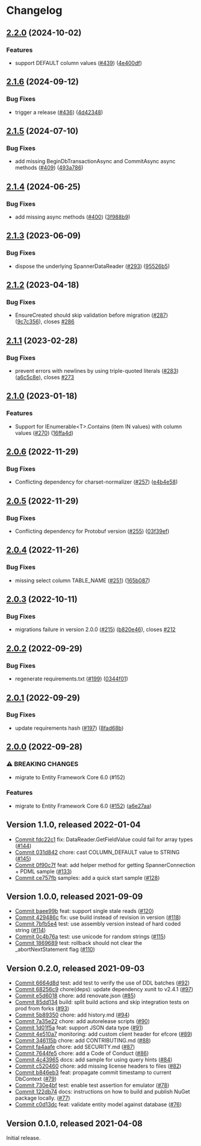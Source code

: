 # Changelog

## [2.2.0](https://github.com/googleapis/dotnet-spanner-entity-framework/compare/Google.Cloud.EntityFrameworkCore.Spanner-2.1.6...Google.Cloud.EntityFrameworkCore.Spanner-2.2.0) (2024-10-02)


### Features

* support DEFAULT column values ([#439](https://github.com/googleapis/dotnet-spanner-entity-framework/issues/439)) ([4e400df](https://github.com/googleapis/dotnet-spanner-entity-framework/commit/4e400dfd661f10f125ec89f732041df362e987a1))

## [2.1.6](https://github.com/googleapis/dotnet-spanner-entity-framework/compare/Google.Cloud.EntityFrameworkCore.Spanner-2.1.5...Google.Cloud.EntityFrameworkCore.Spanner-2.1.6) (2024-09-12)


### Bug Fixes

* trigger a release ([#436](https://github.com/googleapis/dotnet-spanner-entity-framework/issues/436)) ([4d42348](https://github.com/googleapis/dotnet-spanner-entity-framework/commit/4d42348be469fa88310b88f0da4802fafafce7f1))

## [2.1.5](https://github.com/googleapis/dotnet-spanner-entity-framework/compare/Google.Cloud.EntityFrameworkCore.Spanner-2.1.4...Google.Cloud.EntityFrameworkCore.Spanner-2.1.5) (2024-07-10)


### Bug Fixes

* add missing BeginDbTransactionAsync and CommitAsync async methods ([#409](https://github.com/googleapis/dotnet-spanner-entity-framework/issues/409)) ([493a786](https://github.com/googleapis/dotnet-spanner-entity-framework/commit/493a7864be81bb7356b291ff309be2451544f63c))

## [2.1.4](https://github.com/googleapis/dotnet-spanner-entity-framework/compare/Google.Cloud.EntityFrameworkCore.Spanner-2.1.3...Google.Cloud.EntityFrameworkCore.Spanner-2.1.4) (2024-06-25)


### Bug Fixes

* add missing async methods ([#400](https://github.com/googleapis/dotnet-spanner-entity-framework/issues/400)) ([3f988b9](https://github.com/googleapis/dotnet-spanner-entity-framework/commit/3f988b95aa724647bf2a011f3a7afc01d3f59c40))

## [2.1.3](https://github.com/googleapis/dotnet-spanner-entity-framework/compare/Google.Cloud.EntityFrameworkCore.Spanner-2.1.2...Google.Cloud.EntityFrameworkCore.Spanner-2.1.3) (2023-06-09)


### Bug Fixes

* dispose the underlying SpannerDataReader ([#293](https://github.com/googleapis/dotnet-spanner-entity-framework/issues/293)) ([95526b5](https://github.com/googleapis/dotnet-spanner-entity-framework/commit/95526b5c0cd0de3f23e75dcb9af54c783005e635))

## [2.1.2](https://github.com/googleapis/dotnet-spanner-entity-framework/compare/Google.Cloud.EntityFrameworkCore.Spanner-2.1.1...Google.Cloud.EntityFrameworkCore.Spanner-2.1.2) (2023-04-18)


### Bug Fixes

* EnsureCreated should skip validation before migration ([#287](https://github.com/googleapis/dotnet-spanner-entity-framework/issues/287)) ([9c7c356](https://github.com/googleapis/dotnet-spanner-entity-framework/commit/9c7c35622f7578165585dd8bb238957dd41e8419)), closes [#286](https://github.com/googleapis/dotnet-spanner-entity-framework/issues/286)

## [2.1.1](https://github.com/googleapis/dotnet-spanner-entity-framework/compare/Google.Cloud.EntityFrameworkCore.Spanner-2.1.0...Google.Cloud.EntityFrameworkCore.Spanner-2.1.1) (2023-02-28)


### Bug Fixes

* prevent errors with newlines by using triple-quoted literals ([#283](https://github.com/googleapis/dotnet-spanner-entity-framework/issues/283)) ([a6c5c8e](https://github.com/googleapis/dotnet-spanner-entity-framework/commit/a6c5c8e515ecbb2c1bd76141fe6e983d0b712c76)), closes [#273](https://github.com/googleapis/dotnet-spanner-entity-framework/issues/273)

## [2.1.0](https://github.com/googleapis/dotnet-spanner-entity-framework/compare/Google.Cloud.EntityFrameworkCore.Spanner-2.0.6...Google.Cloud.EntityFrameworkCore.Spanner-2.1.0) (2023-01-18)


### Features

* Support for IEnumerable&lt;T&gt;.Contains (item IN values) with column values ([#270](https://github.com/googleapis/dotnet-spanner-entity-framework/issues/270)) ([16ffa4d](https://github.com/googleapis/dotnet-spanner-entity-framework/commit/16ffa4dd6541b22dda2b84ec910cc517eb668f79))

## [2.0.6](https://github.com/googleapis/dotnet-spanner-entity-framework/compare/Google.Cloud.EntityFrameworkCore.Spanner-2.0.5...Google.Cloud.EntityFrameworkCore.Spanner-2.0.6) (2022-11-29)


### Bug Fixes

* Conflicting dependency for charset-normalizer ([#257](https://github.com/googleapis/dotnet-spanner-entity-framework/issues/257)) ([e4b4e58](https://github.com/googleapis/dotnet-spanner-entity-framework/commit/e4b4e58b01eb59ca3f41c7b6834c0a8f892e6766))

## [2.0.5](https://github.com/googleapis/dotnet-spanner-entity-framework/compare/Google.Cloud.EntityFrameworkCore.Spanner-2.0.4...Google.Cloud.EntityFrameworkCore.Spanner-2.0.5) (2022-11-29)


### Bug Fixes

* Conflicting dependency for Protobuf version ([#255](https://github.com/googleapis/dotnet-spanner-entity-framework/issues/255)) ([03f39ef](https://github.com/googleapis/dotnet-spanner-entity-framework/commit/03f39efc14822bd95c99e5fa4ec7fe96afa2a17f))

## [2.0.4](https://github.com/googleapis/dotnet-spanner-entity-framework/compare/Google.Cloud.EntityFrameworkCore.Spanner-2.0.3...Google.Cloud.EntityFrameworkCore.Spanner-2.0.4) (2022-11-26)


### Bug Fixes

* missing select column TABLE_NAME ([#251](https://github.com/googleapis/dotnet-spanner-entity-framework/issues/251)) ([165b087](https://github.com/googleapis/dotnet-spanner-entity-framework/commit/165b0875d42dfd27100150bef03d915ad9df5cad))

## [2.0.3](https://github.com/googleapis/dotnet-spanner-entity-framework/compare/Google.Cloud.EntityFrameworkCore.Spanner-2.0.2...Google.Cloud.EntityFrameworkCore.Spanner-2.0.3) (2022-10-11)


### Bug Fixes

* migrations failure in version 2.0.0 ([#215](https://github.com/googleapis/dotnet-spanner-entity-framework/issues/215)) ([b820e46](https://github.com/googleapis/dotnet-spanner-entity-framework/commit/b820e462d18829543a06306c41e53a17cc48565d)), closes [#212](https://github.com/googleapis/dotnet-spanner-entity-framework/issues/212)

## [2.0.2](https://github.com/googleapis/dotnet-spanner-entity-framework/compare/Google.Cloud.EntityFrameworkCore.Spanner-2.0.1...Google.Cloud.EntityFrameworkCore.Spanner-2.0.2) (2022-09-29)


### Bug Fixes

* regenerate requirements.txt ([#199](https://github.com/googleapis/dotnet-spanner-entity-framework/issues/199)) ([0344f01](https://github.com/googleapis/dotnet-spanner-entity-framework/commit/0344f01fcbe842c36d0ff128625f106cc452c270))

## [2.0.1](https://github.com/googleapis/dotnet-spanner-entity-framework/compare/Google.Cloud.EntityFrameworkCore.Spanner-2.0.0...Google.Cloud.EntityFrameworkCore.Spanner-2.0.1) (2022-09-29)


### Bug Fixes

* update requirements hash ([#197](https://github.com/googleapis/dotnet-spanner-entity-framework/issues/197)) ([8fad68b](https://github.com/googleapis/dotnet-spanner-entity-framework/commit/8fad68bd745a687d2ab7d3ea8b9d0cbc55d7715a))

## [2.0.0](https://github.com/googleapis/dotnet-spanner-entity-framework/compare/Google.Cloud.EntityFrameworkCore.Spanner-1.1.0...Google.Cloud.EntityFrameworkCore.Spanner-2.0.0) (2022-09-28)


### ⚠ BREAKING CHANGES

* migrate to Entity Framework Core 6.0 (#152)

### Features

* migrate to Entity Framework Core 6.0 ([#152](https://github.com/googleapis/dotnet-spanner-entity-framework/issues/152)) ([a6e27aa](https://github.com/googleapis/dotnet-spanner-entity-framework/commit/a6e27aa25c9deeab7022284bb1a21e79976a54de))

## Version 1.1.0, released 2022-01-04

- [Commit fdc22c1](https://github.com/googleapis/dotnet-spanner-entity-framework/commit/fdc22c1) fix: DataReader.GetFieldValue<T> could fail for array types ([#144](https://github.com/googleapis/dotnet-spanner-entity-framework/pull/144))
- [Commit 031d842](https://github.com/googleapis/dotnet-spanner-entity-framework/commit/031d842) chore: cast COLUMN\_DEFAULT value to STRING ([#145](https://github.com/googleapis/dotnet-spanner-entity-framework/pull/145))
- [Commit 0f90c7f](https://github.com/googleapis/dotnet-spanner-entity-framework/commit/0f90c7f) feat: add helper method for getting SpannerConnection + PDML sample ([#133](https://github.com/googleapis/dotnet-spanner-entity-framework/pull/133))
- [Commit ce757fb](https://github.com/googleapis/dotnet-spanner-entity-framework/commit/ce757fb) samples: add a quick start sample ([#128](https://github.com/googleapis/dotnet-spanner-entity-framework/pull/128))

## Version 1.0.0, released 2021-09-09

- [Commit baee99b](https://github.com/googleapis/dotnet-spanner-entity-framework/commit/baee99b) feat: support single stale reads ([#120](https://github.com/googleapis/dotnet-spanner-entity-framework/pull/120))
- [Commit 429486c](https://github.com/googleapis/dotnet-spanner-entity-framework/commit/429486c) fix: use build instead of revision in version ([#118](https://github.com/googleapis/dotnet-spanner-entity-framework/pull/118))
- [Commit 7bfb5e4](https://github.com/googleapis/dotnet-spanner-entity-framework/commit/7bfb5e4) test: use assembly version instead of hard coded string ([#114](https://github.com/googleapis/dotnet-spanner-entity-framework/pull/114))
- [Commit 0c4b76a](https://github.com/googleapis/dotnet-spanner-entity-framework/commit/0c4b76a) test: use unicode for random strings ([#115](https://github.com/googleapis/dotnet-spanner-entity-framework/pull/115))
- [Commit 1869689](https://github.com/googleapis/dotnet-spanner-entity-framework/commit/1869689) test: rollback should not clear the \_abortNextStatement flag ([#110](https://github.com/googleapis/dotnet-spanner-entity-framework/pull/110))

## Version 0.2.0, released 2021-09-03

- [Commit 6664d8d](https://github.com/googleapis/dotnet-spanner-entity-framework/commit/6664d8d) test: add test to verify the use of DDL batches ([#92](https://github.com/googleapis/dotnet-spanner-entity-framework/pull/92))
- [Commit 68256c9](https://github.com/googleapis/dotnet-spanner-entity-framework/commit/68256c9) chore(deps): update dependency xunit to v2.4.1 ([#97](https://github.com/googleapis/dotnet-spanner-entity-framework/pull/97))
- [Commit e5d6018](https://github.com/googleapis/dotnet-spanner-entity-framework/commit/e5d6018) chore: add renovate.json ([#85](https://github.com/googleapis/dotnet-spanner-entity-framework/pull/85))
- [Commit 85dd134](https://github.com/googleapis/dotnet-spanner-entity-framework/commit/85dd134) build: split build actions and skip integration tests on prod from forks ([#93](https://github.com/googleapis/dotnet-spanner-entity-framework/pull/93))
- [Commit 5b89350](https://github.com/googleapis/dotnet-spanner-entity-framework/commit/5b89350) chore: add history.md ([#94](https://github.com/googleapis/dotnet-spanner-entity-framework/pull/94))
- [Commit 7a35e22](https://github.com/googleapis/dotnet-spanner-entity-framework/commit/7a35e22) chore: add autorelease scripts ([#90](https://github.com/googleapis/dotnet-spanner-entity-framework/pull/90))
- [Commit 1d01f5a](https://github.com/googleapis/dotnet-spanner-entity-framework/commit/1d01f5a) feat: support JSON data type ([#91](https://github.com/googleapis/dotnet-spanner-entity-framework/pull/91))
- [Commit 4e510a7](https://github.com/googleapis/dotnet-spanner-entity-framework/commit/4e510a7) monitoring: add custom client header for efcore ([#89](https://github.com/googleapis/dotnet-spanner-entity-framework/pull/89))
- [Commit 346115b](https://github.com/googleapis/dotnet-spanner-entity-framework/commit/346115b) chore: add CONTRIBUTING.md ([#88](https://github.com/googleapis/dotnet-spanner-entity-framework/pull/88))
- [Commit fa4aafe](https://github.com/googleapis/dotnet-spanner-entity-framework/commit/fa4aafe) chore: add SECURITY.md ([#87](https://github.com/googleapis/dotnet-spanner-entity-framework/pull/87))
- [Commit 7644fe5](https://github.com/googleapis/dotnet-spanner-entity-framework/commit/7644fe5) chore: add a Code of Conduct ([#86](https://github.com/googleapis/dotnet-spanner-entity-framework/pull/86))
- [Commit 4c43965](https://github.com/googleapis/dotnet-spanner-entity-framework/commit/4c43965) docs: add sample for using query hints ([#84](https://github.com/googleapis/dotnet-spanner-entity-framework/pull/84))
- [Commit c520460](https://github.com/googleapis/dotnet-spanner-entity-framework/commit/c520460) chore: add missing license headers to files ([#82](https://github.com/googleapis/dotnet-spanner-entity-framework/pull/82))
- [Commit b846eb3](https://github.com/googleapis/dotnet-spanner-entity-framework/commit/b846eb3) feat: propagate commit timestamp to current DbContext ([#79](https://github.com/googleapis/dotnet-spanner-entity-framework/pull/79))
- [Commit 730e4bf](https://github.com/googleapis/dotnet-spanner-entity-framework/commit/730e4bf) test: enable test assertion for emulator ([#78](https://github.com/googleapis/dotnet-spanner-entity-framework/pull/78))
- [Commit 122db74](https://github.com/googleapis/dotnet-spanner-entity-framework/commit/122db74) docs: instructions on how to build and publish NuGet package locally. ([#77](https://github.com/googleapis/dotnet-spanner-entity-framework/pull/77))
- [Commit c0d13dc](https://github.com/googleapis/dotnet-spanner-entity-framework/commit/c0d13dc) feat: validate entity model against database ([#76](https://github.com/googleapis/dotnet-spanner-entity-framework/pull/76))

## Version 0.1.0, released 2021-04-08

Initial release.

